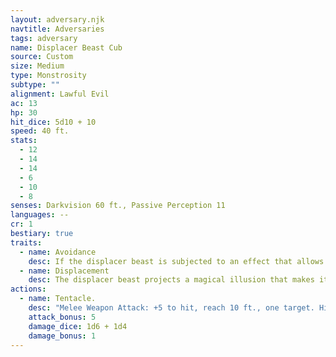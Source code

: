 ```yaml
---
layout: adversary.njk
navtitle: Adversaries
tags: adversary
name: Displacer Beast Cub
source: Custom
size: Medium
type: Monstrosity
subtype: ""
alignment: Lawful Evil
ac: 13
hp: 30
hit_dice: 5d10 + 10
speed: 40 ft.
stats:
  - 12
  - 14
  - 14
  - 6
  - 10
  - 8
senses: Darkvision 60 ft., Passive Perception 11
languages: --
cr: 1
bestiary: true
traits:
  - name: Avoidance
    desc: If the displacer beast is subjected to an effect that allows it to make a saving throw to take only half damage, it instead takes no damage if it succeeds on the saving throw, and only half damage if it fails.
  - name: Displacement
    desc: The displacer beast projects a magical illusion that makes it appear to be standing near its actual location, causing attack rolls against it to have disadvantage. If it is hit by an attack, this trait is disrupted until the end of its next turn. This trait is also disrupted while the displacer beast is incapacitated or has a speed of 0.
actions:
  - name: Tentacle.
    desc: "Melee Weapon Attack: +5 to hit, reach 10 ft., one target. Hit: 4 (1d6) bludgeoning damage plus 2 (1d4) piercing damage."
    attack_bonus: 5
    damage_dice: 1d6 + 1d4
    damage_bonus: 1
---
```


